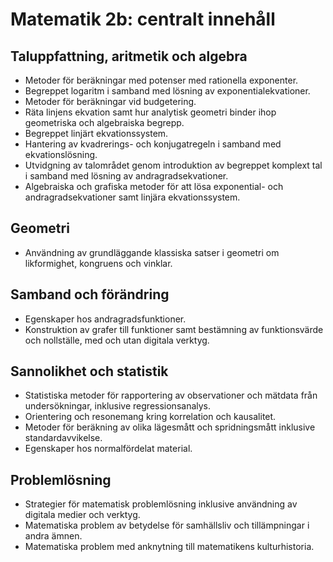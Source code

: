 # Matematik 2b: centralt innehåll

## Taluppfattning, aritmetik och algebra

*	Metoder för beräkningar med potenser med rationella exponenter.
*	Begreppet logaritm i samband med lösning av exponentialekvationer.
*	Metoder för beräkningar vid budgetering.
*	Räta linjens ekvation samt hur analytisk geometri binder ihop geometriska och algebraiska begrepp.
*	Begreppet linjärt ekvationssystem.
*	Hantering av kvadrerings- och konjugatregeln i samband med ekvationslösning.
*	Utvidgning av talområdet genom introduktion av begreppet komplext tal i samband med lösning av andragradsekvationer.
*	Algebraiska och grafiska metoder för att lösa exponential- och andragradsekvationer samt linjära ekvationssystem.

## Geometri

*	Användning av grundläggande klassiska satser i geometri om likformighet, kongruens och vinklar.

## Samband och förändring

*	Egenskaper hos andragradsfunktioner.
*	Konstruktion av grafer till funktioner samt bestämning av funktionsvärde och nollställe, med och utan digitala verktyg.

## Sannolikhet och statistik

*	Statistiska metoder för rapportering av observationer och mätdata från undersökningar, inklusive regressionsanalys.
*	Orientering och resonemang kring korrelation och kausalitet.
*	Metoder för beräkning av olika lägesmått och spridningsmått inklusive standardavvikelse.
*	Egenskaper hos normalfördelat material.

## Problemlösning

*	Strategier för matematisk problemlösning inklusive användning av digitala medier och verktyg.
*	Matematiska problem av betydelse för samhällsliv och tillämpningar i andra ämnen.
*	Matematiska problem med anknytning till matematikens kulturhistoria.

